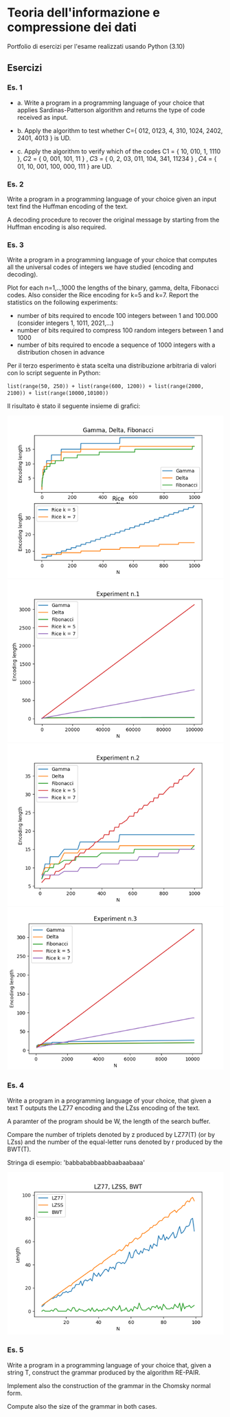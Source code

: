 # Teoria dell'informazione e compressione dei dati
Portfolio di esercizi per l'esame realizzati usando Python (3.10)

## Esercizi

### Es. 1

- a. Write a program in a programming language of your choice that applies Sardinas-Patterson algorithm and returns the type of code received as input.

- b. Apply the algorithm to test whether C={ 012, 0123, 4, 310, 1024, 2402, 2401, 4013 } is UD.

- c. Apply the algorithm to verify which of the codes C1 = { 10, 010, 1, 1110 }, 𝐶2 = { 0, 001, 101, 11 } , 𝐶3 = { 0, 2, 03, 011, 104, 341, 11234 } , 𝐶4 = { 01, 10, 001, 100, 000, 111 } are UD.

### Es. 2

Write a program in a programming language of your choice given an input text find the Huffman encoding of the text. 

A decoding procedure to recover the original message by starting from the Huffman encoding is also required.

### Es. 3

Write a program in a programming language of your choice that computes all the universal codes of integers we have studied (encoding and decoding).

Plot for each n=1,..,1000 the lengths of the binary, gamma, delta, Fibonacci codes. Also consider the Rice encoding for k=5 and k=7.
Report the statistics on the following experiments:
- number of bits required to encode 100 integers between 1 and 100.000 (consider integers 1, 1011, 2021,...)
- number of bits required to compress 100 random integers between 1 and 1000
- number of bits required to encode a sequence of 1000 integers with a distribution chosen in advance

Per il terzo esperimento è stata scelta una distribuzione arbitraria di valori con lo script seguente in Python:

    list(range(50, 250)) + list(range(600, 1200)) + list(range(2000, 2100)) + list(range(10000,10100)) 

Il risultato è stato il seguente insieme di grafici:

![alt text](https://github.com/emanuelemuzio/information-theory/blob/main/es_3_report_1.png?raw=true)
![alt text](https://github.com/emanuelemuzio/information-theory/blob/main/es_3_report_2.png?raw=true)
![alt text](https://github.com/emanuelemuzio/information-theory/blob/main/es_3_report_3.png?raw=true)
![alt text](https://github.com/emanuelemuzio/information-theory/blob/main/es_3_report_4.png?raw=true)

### Es. 4

Write a program in a programming language of your choice, that given a text T outputs the LZ77 encoding and the LZss encoding of the text. 

A paramter of the program should be W, the length of the search buffer.

Compare the number of triplets denoted by z produced by LZ77(T) (or by LZss) and the number of the equal-letter runs denoted by r produced by the BWT(T).

Stringa di esempio: 'babbababbaabbaabaabaaa'

![alt text](https://github.com/emanuelemuzio/information-theory/blob/main/es_4_report.png?raw=true)


### Es. 5

Write a program in a programming language of your choice that, given a string T, construct the grammar produced by the algorithm RE-PAIR.

Implement also the construction of the grammar in the Chomsky normal form.

Compute also the size of the grammar in both cases.